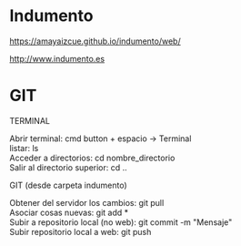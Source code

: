 # Indumento

https://amayaizcue.github.io/indumento/web/

http://www.indumento.es



# GIT

TERMINAL

Abrir terminal: cmd button + espacio -> Terminal  
listar: ls  
Acceder a directorios: cd nombre_directorio  
Salir al directorio superior: cd ..

GIT (desde carpeta indumento)

Obtener del servidor los cambios: git pull  
Asociar cosas nuevas: git add \*  
Subir a repositorio local (no web): git commit -m "Mensaje"  
Subir repositorio local a web: git push
